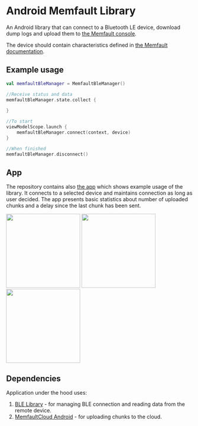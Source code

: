 # Android Memfault Library

An Android library that can connect to a Bluetooth LE device, download dump logs and upload them to [the Memfault console](https://docs.memfault.com).

The device should contain characteristics defined in [the Memfault documentation](https://memfault.notion.site/Memfault-Diagnostic-GATT-Service-MDS-ffd5a430062649cd9bf6edbf64e2563b).

## Example usage

```kotlin
val memfaultBleManager = MemfaultBleManager()

//Receive status and data
memfaultBleManager.state.collect {
    
}

//To start
viewModelScope.launch {
    memfaultBleManager.connect(context, device)
}

//When finished
memfaultBleManager.disconnect()
```

## App

The repository contains also [the app](https://play.google.com/store/apps/details?id=no.nordicsemi.memfault) which shows example usage of the library. It connects to a selected device and maintains connection as long as user decided. The app presents basic statistics about number of uploaded chunks and a delay since the last chunk has been sent.

<img src="https://play-lh.googleusercontent.com/73Y1WEr-Yx2y3m0iQbyWhHAVCv5WLQxMcZBQqchDo4z5kFxa_bMhFRpsiJBeFfr-nQI=w2560-h1440" width="200"> <img src="https://play-lh.googleusercontent.com/yzN9kmcg0a8tFqi9wWT4qZkTjubAm3mvYDLGBTT4S80jKNUUyjpR4jbfAbFysI34Kzw=w2560-h1440" width="200"> <img src="https://play-lh.googleusercontent.com/4hEHXCxexumy1Lr0q8C_HGOMAxWvU3sQni6H4B7Aold0osAju7HdTuvXaKsFBfVOTVg=w2560-h1440" width="200">

## Dependencies
Application under the hood uses:
1. [BLE Library](https://github.com/NordicSemiconductor/Android-BLE-Library) - for managing BLE connection and reading data from the remote device.
2. [MemfaultCloud Android](https://github.com/memfault/memfault-cloud-android) - for uploading chunks to the cloud.
